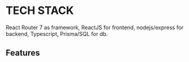 # TECH STACK

React Router 7 as framework, ReactJS for frontend, nodejs/express for backend, Typescript, Prisma/SQL for db.

## Features

